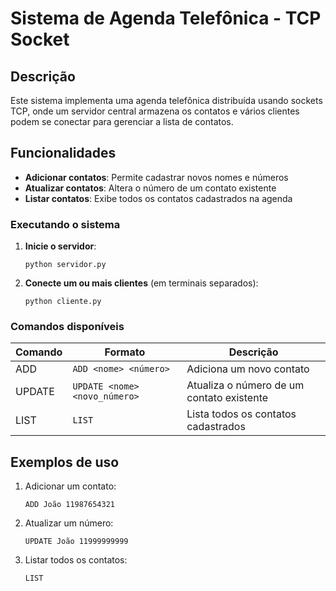 # Sistema de Agenda Telefônica - TCP Socket

## Descrição

Este sistema implementa uma agenda telefônica distribuída usando sockets TCP, onde um servidor central armazena os contatos e vários clientes podem se conectar para gerenciar a lista de contatos.

## Funcionalidades

- **Adicionar contatos**: Permite cadastrar novos nomes e números
- **Atualizar contatos**: Altera o número de um contato existente
- **Listar contatos**: Exibe todos os contatos cadastrados na agenda

### Executando o sistema

1. **Inicie o servidor**:
   ```
   python servidor.py
   ```

2. **Conecte um ou mais clientes** (em terminais separados):
   ```
   python cliente.py
   ```

### Comandos disponíveis

| Comando | Formato | Descrição |
|---------|---------|-----------|
| ADD | `ADD <nome> <número>` | Adiciona um novo contato |
| UPDATE | `UPDATE <nome> <novo_número>` | Atualiza o número de um contato existente |
| LIST | `LIST` | Lista todos os contatos cadastrados |

## Exemplos de uso

1. Adicionar um contato:
   ```
   ADD João 11987654321
   ```

2. Atualizar um número:
   ```
   UPDATE João 11999999999
   ```

3. Listar todos os contatos:
   ```
   LIST
   ```
